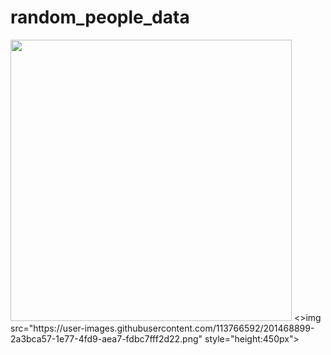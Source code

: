 # random_people_data

<img src="https://user-images.githubusercontent.com/113766592/201468895-52c1f36b-c05b-4c35-b4a4-462e2b79b5a7.png" style="height:450px">
<>img src="https://user-images.githubusercontent.com/113766592/201468899-2a3bca57-1e77-4fd9-aea7-fdbc7fff2d22.png" style="height:450px">
